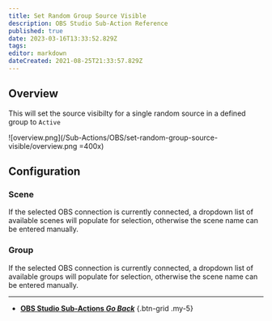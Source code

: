 ```yaml
---
title: Set Random Group Source Visible
description: OBS Studio Sub-Action Reference
published: true
date: 2023-03-16T13:33:52.829Z
tags: 
editor: markdown
dateCreated: 2021-08-25T21:33:57.829Z
---
```


## Overview
This will set the source visibilty for a single random source in a defined group to `Active`

![overview.png](/Sub-Actions/OBS/set-random-group-source-visible/overview.png =400x)

## Configuration
### Scene
If the selected OBS connection is currently connected, a dropdown list of available scenes will populate for selection, otherwise the scene name can be entered manually.

### Group
If the selected OBS connection is currently connected, a dropdown list of available groups will populate for selection, otherwise the scene name can be entered manually.

---

- [<i class="mdi mdi-chevron-left"></i> **OBS Studio Sub-Actions *Go Back***](/Sub-Actions/OBS)
{.btn-grid .my-5}